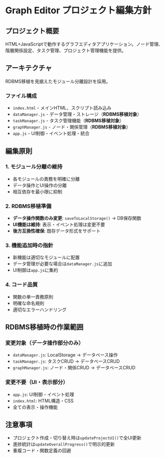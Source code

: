 # Graph Editor プロジェクト編集方針

## プロジェクト概要
HTML+JavaScriptで動作するグラフエディタアプリケーション。ノード管理、階層関係設定、タスク管理、プロジェクト管理機能を提供。

## アーキテクチャ
RDBMS移植を見据えたモジュール分離設計を採用。

### ファイル構成
- `index.html` - メインHTML、スクリプト読み込み
- `dataManager.js` - データ管理・ストレージ（**RDBMS移植対象**）
- `taskManager.js` - タスク管理機能（**RDBMS移植対象**）  
- `graphManager.js` - ノード・関係管理（**RDBMS移植対象**）
- `app.js` - UI制御・イベント処理・統合

## 編集原則

### 1. モジュール分離の維持
- 各モジュールの責務を明確に分離
- データ操作とUI操作の分離
- 相互依存を最小限に抑制

### 2. RDBMS移植準備
- **データ操作関数のみ変更**: `saveToLocalStorage()` → DB保存関数
- **UI機能は維持**: 表示・イベント処理は変更不要
- **後方互換性確保**: 既存データ形式をサポート

### 3. 機能追加時の指針
- 新機能は適切なモジュールに配置
- データ管理が必要な場合は`dataManager.js`に追加
- UI制御は`app.js`に集約

### 4. コード品質
- 関数の単一責務原則
- 明確な命名規則
- 適切なエラーハンドリング

## RDBMS移植時の作業範囲

### 変更対象（データ操作部分のみ）
- `dataManager.js`: LocalStorage → データベース操作
- `taskManager.js`: タスクCRUD → データベースCRUD
- `graphManager.js`: ノード・関係CRUD → データベースCRUD

### 変更不要（UI・表示部分）
- `app.js`: UI制御・イベント処理
- `index.html`: HTML構造・CSS
- 全ての表示・操作機能

## 注意事項
- プロジェクト作成・切り替え時は`updateProjectUI()`で全UI更新
- 進捗統計は`updateOverallProgress()`で明示的更新
- 重複コード・関数定義の回避